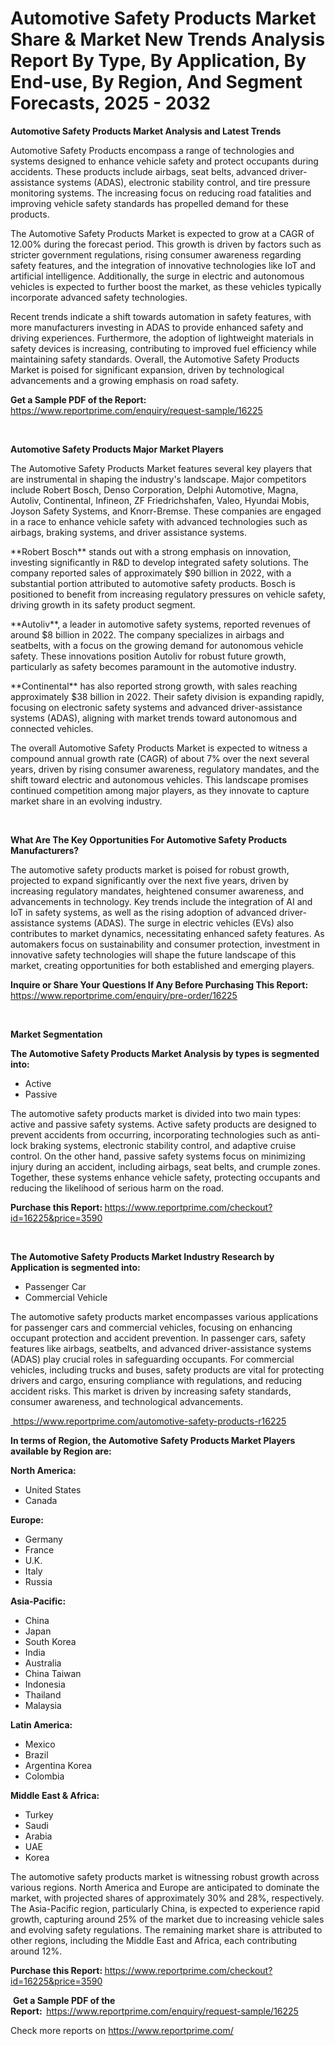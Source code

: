 <p><h1>Automotive Safety Products Market Share & Market New Trends Analysis Report By Type, By Application, By End-use, By Region, And Segment Forecasts, 2025 - 2032</h1></p><p><strong>Automotive Safety Products Market Analysis and Latest Trends</strong></p>
<p><p>Automotive Safety Products encompass a range of technologies and systems designed to enhance vehicle safety and protect occupants during accidents. These products include airbags, seat belts, advanced driver-assistance systems (ADAS), electronic stability control, and tire pressure monitoring systems. The increasing focus on reducing road fatalities and improving vehicle safety standards has propelled demand for these products.</p><p>The Automotive Safety Products Market is expected to grow at a CAGR of 12.00% during the forecast period. This growth is driven by factors such as stricter government regulations, rising consumer awareness regarding safety features, and the integration of innovative technologies like IoT and artificial intelligence. Additionally, the surge in electric and autonomous vehicles is expected to further boost the market, as these vehicles typically incorporate advanced safety technologies.</p><p>Recent trends indicate a shift towards automation in safety features, with more manufacturers investing in ADAS to provide enhanced safety and driving experiences. Furthermore, the adoption of lightweight materials in safety devices is increasing, contributing to improved fuel efficiency while maintaining safety standards. Overall, the Automotive Safety Products Market is poised for significant expansion, driven by technological advancements and a growing emphasis on road safety.</p></p>
<p><strong>Get a Sample PDF of the Report:&nbsp;</strong> <a href="https://www.reportprime.com/enquiry/request-sample/16225?utm_campaign=2206&utm_medium=2&utm_source=Github&utm_content=ia&utm_term=20032025&utm_id=automotive-safety-products">https://www.reportprime.com/enquiry/request-sample/16225</a></p>
<p>&nbsp;</p>
<p><strong>Automotive Safety Products Major Market Players</strong></p>
<p><p>The Automotive Safety Products Market features several key players that are instrumental in shaping the industry's landscape. Major competitors include Robert Bosch, Denso Corporation, Delphi Automotive, Magna, Autoliv, Continental, Infineon, ZF Friedrichshafen, Valeo, Hyundai Mobis, Joyson Safety Systems, and Knorr-Bremse. These companies are engaged in a race to enhance vehicle safety with advanced technologies such as airbags, braking systems, and driver assistance systems.</p><p>**Robert Bosch** stands out with a strong emphasis on innovation, investing significantly in R&D to develop integrated safety solutions. The company reported sales of approximately $90 billion in 2022, with a substantial portion attributed to automotive safety products. Bosch is positioned to benefit from increasing regulatory pressures on vehicle safety, driving growth in its safety product segment.</p><p>**Autoliv**, a leader in automotive safety systems, reported revenues of around $8 billion in 2022. The company specializes in airbags and seatbelts, with a focus on the growing demand for autonomous vehicle safety. These innovations position Autoliv for robust future growth, particularly as safety becomes paramount in the automotive industry.</p><p>**Continental** has also reported strong growth, with sales reaching approximately $38 billion in 2022. Their safety division is expanding rapidly, focusing on electronic safety systems and advanced driver-assistance systems (ADAS), aligning with market trends toward autonomous and connected vehicles.</p><p>The overall Automotive Safety Products Market is expected to witness a compound annual growth rate (CAGR) of about 7% over the next several years, driven by rising consumer awareness, regulatory mandates, and the shift toward electric and autonomous vehicles. This landscape promises continued competition among major players, as they innovate to capture market share in an evolving industry.</p></p>
<p>&nbsp;</p>
<p><strong>What Are The Key Opportunities For Automotive Safety Products Manufacturers?</strong></p>
<p><p>The automotive safety products market is poised for robust growth, projected to expand significantly over the next five years, driven by increasing regulatory mandates, heightened consumer awareness, and advancements in technology. Key trends include the integration of AI and IoT in safety systems, as well as the rising adoption of advanced driver-assistance systems (ADAS). The surge in electric vehicles (EVs) also contributes to market dynamics, necessitating enhanced safety features. As automakers focus on sustainability and consumer protection, investment in innovative safety technologies will shape the future landscape of this market, creating opportunities for both established and emerging players.</p></p>
<p><strong>Inquire or Share Your Questions If Any Before Purchasing This Report:</strong> <a href="https://www.reportprime.com/enquiry/pre-order/16225?utm_campaign=2206&utm_medium=2&utm_source=Github&utm_content=ia&utm_term=20032025&utm_id=automotive-safety-products">https://www.reportprime.com/enquiry/pre-order/16225</a></p>
<p>&nbsp;</p>
<p><strong>Market Segmentation</strong></p>
<p><strong>The Automotive Safety Products Market Analysis by types is segmented into:</strong></p>
<p><ul><li>Active</li><li>Passive</li></ul></p>
<p><p>The automotive safety products market is divided into two main types: active and passive safety systems. Active safety products are designed to prevent accidents from occurring, incorporating technologies such as anti-lock braking systems, electronic stability control, and adaptive cruise control. On the other hand, passive safety systems focus on minimizing injury during an accident, including airbags, seat belts, and crumple zones. Together, these systems enhance vehicle safety, protecting occupants and reducing the likelihood of serious harm on the road.</p></p>
<p><strong>Purchase this Report:&nbsp;</strong><a href="https://www.reportprime.com/checkout?id=16225&price=3590&utm_campaign=2206&utm_medium=2&utm_source=Github&utm_content=ia&utm_term=20032025&utm_id=automotive-safety-products">https://www.reportprime.com/checkout?id=16225&price=3590</a></p>
<p>&nbsp;</p>
<p><strong>The Automotive Safety Products Market Industry Research by Application is segmented into:</strong></p>
<p><ul><li>Passenger Car</li><li>Commercial Vehicle</li></ul></p>
<p><p>The automotive safety products market encompasses various applications for passenger cars and commercial vehicles, focusing on enhancing occupant protection and accident prevention. In passenger cars, safety features like airbags, seatbelts, and advanced driver-assistance systems (ADAS) play crucial roles in safeguarding occupants. For commercial vehicles, including trucks and buses, safety products are vital for protecting drivers and cargo, ensuring compliance with regulations, and reducing accident risks. This market is driven by increasing safety standards, consumer awareness, and technological advancements.</p></p>
<p><a href="https://www.reportprime.com/automotive-safety-products-r16225?utm_campaign=2206&utm_medium=2&utm_source=Github&utm_content=ia&utm_term=20032025&utm_id=automotive-safety-products">&nbsp;https://www.reportprime.com/automotive-safety-products-r16225</a></p>
<p><strong>In terms of Region, the Automotive Safety Products Market Players available by Region are:</strong></p>
<p>
    <p> <strong> North America: </strong>
        <ul>
            <li>United States</li>
            <li>Canada</li>
        </ul>
        </p> 
    <p> <strong> Europe: </strong>
        <ul>
            <li>Germany</li>
            <li>France</li>
            <li>U.K.</li>
            <li>Italy</li>
            <li>Russia</li>
        </ul>
        </p> 
    <p> <strong> Asia-Pacific: </strong>
        <ul>
            <li>China</li>
            <li>Japan</li>
            <li>South Korea</li>
            <li>India</li>
            <li>Australia</li>
            <li>China Taiwan</li>
            <li>Indonesia</li>
            <li>Thailand</li>
            <li>Malaysia</li>
        </ul>
        </p> 
    <p> <strong> Latin America: </strong>
        <ul>
            <li>Mexico</li>
            <li>Brazil</li>
            <li>Argentina Korea</li>
            <li>Colombia</li>
        </ul>
        </p> 
    <p> <strong> Middle East & Africa: </strong>
        <ul>
            <li>Turkey</li>
            <li>Saudi</li>
            <li>Arabia</li>
            <li>UAE</li>
            <li>Korea</li>
        </ul>
    </p>
    </p>
<p><p>The automotive safety products market is witnessing robust growth across various regions. North America and Europe are anticipated to dominate the market, with projected shares of approximately 30% and 28%, respectively. The Asia-Pacific region, particularly China, is expected to experience rapid growth, capturing around 25% of the market due to increasing vehicle sales and evolving safety regulations. The remaining market share is attributed to other regions, including the Middle East and Africa, each contributing around 12%.</p></p>
<p><strong>Purchase this Report: </strong><a href="https://www.reportprime.com/checkout?id=16225&price=3590&utm_campaign=2206&utm_medium=2&utm_source=Github&utm_content=ia&utm_term=20032025&utm_id=automotive-safety-products">https://www.reportprime.com/checkout?id=16225&price=3590</a></p>
<p>&nbsp;<strong>Get a Sample PDF of the Report:&nbsp;&nbsp;</strong><a href="https://www.reportprime.com/enquiry/request-sample/16225?utm_campaign=2206&utm_medium=2&utm_source=Github&utm_content=ia&utm_term=20032025&utm_id=automotive-safety-products">https://www.reportprime.com/enquiry/request-sample/16225</a></p>
<p><strong></strong></p>
<p>Check more reports on <a href="https://www.reportprime.com/?utm_campaign=2206&utm_medium=2&utm_source=Github&utm_content=ia&utm_term=20032025&utm_id=automotive-safety-products">https://www.reportprime.com/</a></p>